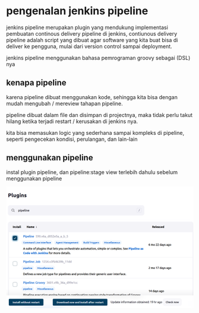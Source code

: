 # pengenalan jenkins pipeline

jenkins pipeline merupakan plugin yang mendukung implementasi pembuatan continous delivery pipeline di jenkins, contiunous delivery pipeline adalah script yang dibuat agar software yang kita buat bisa di deliver ke pengguna, mulai dari version control sampai deployment.

jenkins pipeline menggunakan bahasa pemrograman groovy sebagai (DSL) nya

## kenapa pipeline

karena pipeline dibuat menggunakan kode, sehingga kita bisa dengan mudah mengubah / mereview tahapan pipeline.

pipeline dibuat dalam file dan disimpan di projectnya, maka tidak perlu takut hilang ketika terjadi restart / kerusakan di jenkins nya.

kita bisa memasukan logic yang sederhana sampai kompleks di pipeline, seperti pengecekan kondisi, perulangan, dan lain-lain

## menggunakan pipeline

instal plugin pipeline, dan pipeline:stage view terlebih dahulu sebelum menggunakan pipeline

![Untitled](pengenalan%20jenkins%20pipeline%20a71702463e1048a19791834a7f07a606/Untitled.png)